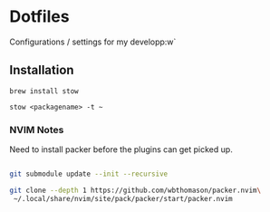 # Dotfiles

Configurations / settings for my developp:w`



## Installation 


```
brew install stow 

stow <packagename> -t ~
```


### NVIM Notes



Need to install packer before the plugins can get picked up. 
```sh 

git submodule update --init --recursive 

git clone --depth 1 https://github.com/wbthomason/packer.nvim\
 ~/.local/share/nvim/site/pack/packer/start/packer.nvim
```

